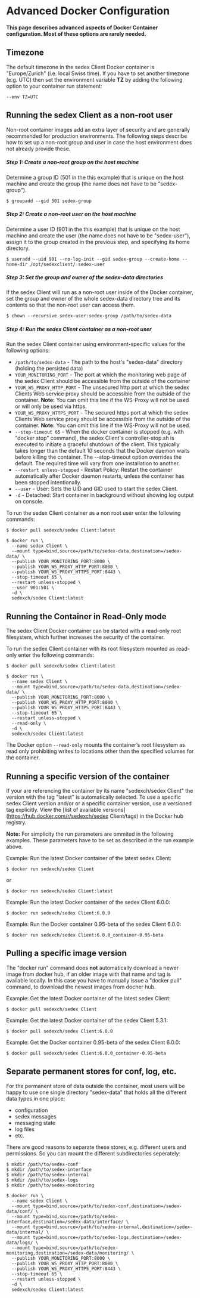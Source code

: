 # Advanced Docker Configuration

**This page describes advanced aspects of Docker Container configuration. Most of these options are rarely needed.**



## Timezone
The default timezone in the sedex Client Docker container is "Europe/Zurich" (i.e. local Swiss time).
If you have to set another timezone (e.g. UTC) then set the environment variable **TZ** by adding the following option to your container run statement:
```
--env TZ=UTC   
```



## Running the sedex Client as a non-root user
Non-root container images add an extra layer of security and are generally recommended for production environments. The following steps describe how to set up a non-root group and user in case the host environment does not already provide these.

##### Step 1: Create a non-root group on the host machine
Determine a group ID (501 in the this example) that is unique on the host machine and create the group (the name does not have to be "sedex-group").
```console
$ groupadd --gid 501 sedex-group
```

##### Step 2: Create a non-root user on the host machine
Determine a user ID (901 in the this example) that is unique on the host machine and create the user (the name does not have to be "sedex-user"), assign it to the group created in the previous step, and specifying its home directory.
```console
$ useradd --uid 901 --no-log-init --gid sedex-group --create-home --home-dir /opt/sedexclient/ sedex-user
```

##### Step 3: Set the group and owner of the sedex-data directories
If the sedex Client will run as a non-root user inside of the Docker container, set the group and owner of the whole sedex-data directory tree and its contents so that the non-root user can access them.
```console
$ chown --recursive sedex-user:sedex-group /path/to/sedex-data
```

##### Step 4: Run the sedex Client container as a non-root user
Run the sedex Client container using environment-specific values for the following options:

- `/path/to/sedex-data` - The path to the host's "sedex-data" directory (holding the persisted data)
- `YOUR_MONITORING_PORT` - The port at which the monitoring web page of the sedex Client should be accessible from the outside of the container
- `YOUR_WS_PROXY_HTTP_PORT` - The unsecured http port at which the sedex Clients Web service proxy should be accessible from the outside of the
  container. **Note:** You can omit this line if the WS-Proxy will not be used or will only be used via https.
- `YOUR_WS_PROXY_HTTPS_PORT` - The secured https port at which the sedex Clients Web service proxy should be accessible from the outside of the
  container. **Note:** You can omit this line if the WS-Proxy will not be used.
- `--stop-timeout 65` - When the docker container is stopped (e.g. with "docker stop" command), the sedex Client's controller-stop.sh is executed to initiate a graceful 
  shutdown of the client. This typically takes longer than the default 10 seconds that the Docker daemon waits before killing the container.
  The --stop-timeout option overrides the default. The required time will vary from one installation to another.
- `--restart unless-stopped` - Restart Policy: Restart the container automatically after Docker daemon restarts, unless the container has been stopped intentionally. 
- `--user` - User: Sets the UID and GID used to start the sedex Client.
- `-d` - Detached: Start container in background without showing log output on console.

<!-- Start a new section to get Markdown to consider the following as code and not part of the list... -->

To run the sedex Client container as a non root user enter the following commands:

```console
$ docker pull sedexch/sedex Client:latest

$ docker run \
  --name sedex Client \
  --mount type=bind,source=/path/to/sedex-data,destination=/sedex-data/ \
  --publish YOUR_MONITORING_PORT:8000 \
  --publish YOUR_WS_PROXY_HTTP_PORT:8080 \
  --publish YOUR_WS_PROXY_HTTPS_PORT:8443 \
  --stop-timeout 65 \
  --restart unless-stopped \
  --user 901:501 \
  -d \
  sedexch/sedex Client:latest
```


## Running the Container in Read-Only mode

The sedex Client Docker container can be started with a read-only root filesystem, which further increases the security of the container.

To run the sedex Client container with its root filesystem mounted as read-only enter the following commands:
```console
$ docker pull sedexch/sedex Client:latest

$ docker run \
  --name sedex Client \
  --mount type=bind,source=/path/to/sedex-data,destination=/sedex-data/ \
  --publish YOUR_MONITORING_PORT:8000 \
  --publish YOUR_WS_PROXY_HTTP_PORT:8080 \
  --publish YOUR_WS_PROXY_HTTPS_PORT:8443 \
  --stop-timeout 65 \
  --restart unless-stopped \
  --read-only \
  -d \
  sedexch/sedex Client:latest
```

The Docker option `--read-only` mounts the container’s root filesystem as read only prohibiting writes to locations other than the specified volumes for the container.


## Running a specific version of the container
If your are referencing the container by its name "sedexch/sedex Client" the version with the tag "latest" is automatically selected.
To use a specific sedex Client version and/or or a specific container version, use a versioned tag explicitly.
View the [list of available versions](https://hub.docker.com/r/sedexch/sedex Client/tags) in the  Docker hub registry.

**Note:** For simplicity the run parameters are ommited in the following examples.
These parameters have to be set as described in the run example above.

Example: Run the latest Docker container of the latest sedex Client:
```console
$ docker run sedexch/sedex Client
```

or

```console
$ docker run sedexch/sedex Client:latest
```

Example: Run the latest Docker container of the sedex Client 6.0.0:
```console
$ docker run sedexch/sedex Client:6.0.0
```

Example: Run the Docker container 0.95-beta of the sedex Client 6.0.0:
```console
$ docker run sedexch/sedex Client:6.0.0_container-0.95-beta
```

## Pulling a specific image version
The "docker run" command does **not** automatically download a newer image from docker hub, if an older image with that name and tag is available locally.
In this case you have to manually issue a "docker pull" command, to download the newest images from docher hub.

Example: Get the latest Docker container of the latest sedex Client:
```console
$ docker pull sedexch/sedex Client
```

Example: Get the latest Docker container of the sedex Client 5.3.1:
```console
$ docker pull sedexch/sedex Client:6.0.0
```

Example: Get the Docker container 0.95-beta of the sedex Client 6.0.0:
```console
$ docker pull sedexch/sedex Client:6.0.0_container-0.95-beta
```

## Separate permanent stores for conf, log, etc.  
For the permanent store of data outside the container, most users will be happy to use one single directory "sedex-data" that holds all the different data types in one place:

- configuration
- sedex messages
- messaging state
- log files
- etc.

There are good reasons to separate these stores, e.g. different users and permissions. So you can mount the different subdirectories seperately:
```console
$ mkdir /path/to/sedex-conf
$ mkdir /path/to/sedex-interface
$ mkdir /path/to/sedex-internal
$ mkdir /path/to/sedex-logs
$ mkdir /path/to/sedex-monitoring

$ docker run \
  --name sedex Client \
  --mount type=bind,source=/path/to/sedex-conf,destination=/sedex-data/conf/ \
  --mount type=bind,source=/path/to/sedex-interface,destination=/sedex-data/interface/ \
  --mount type=bind,source=/path/to/sedex-internal,destination=/sedex-data/internal/ \
  --mount type=bind,source=/path/to/sedex-logs,destination=/sedex-data/logs/ \
  --mount type=bind,source=/path/to/sedex-monitoring,destination=/sedex-data/monitoring/ \
  --publish YOUR_MONITORING_PORT:8000 \
  --publish YOUR_WS_PROXY_HTTP_PORT:8080 \
  --publish YOUR_WS_PROXY_HTTPS_PORT:8443 \
  --stop-timeout 65 \
  --restart unless-stopped \
  -d \
  sedexch/sedex Client:latest
```
